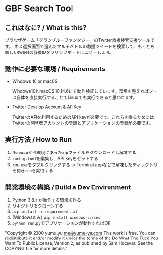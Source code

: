 # GBF Search Tool

## これはなに? / What is this?
ブラウザゲーム「グランブルーファンタジー」のTwitter救援検索支援ツールです。
ボス選択画面で選んだマルチバトルの救援ツイートを検索して、もっとも新しいtweetの救援IDをクリップボードにコピーします。

## 動作に必要な環境 / Requirements
* Windows 10 or macOS

    Windows10とmacOS 10.14.6にて動作検証しています。環境を整えればソース自体を直接実行することでLinuxでも実行できると思われます。
* Twitter Develop Account & APIKey

    TwitterのAPIを利用するためのAPI keyが必要です。これらを得るためにはTwitterの開発者アカウントの登録とアプリケーションの登録が必要です。

## 実行方法 / How to Run

1. Releaseから環境にあったzipファイルをダウンロードし解凍する
1. `config.toml`を編集し、API keyをセットする
1. `run.exe`をダブルクリックする or Terminal.appなどで解凍したディレクトリを開き`run`を実行する

## 開発環境の構築 / Build a Dev Environment

1. Python 3.8.x が動作する環境を作る
1. リポジトリをクローンする
1. `pip install -r requirement.txt`
1. (Windowsのみ) `pip install windows-curses`
1. `python run.py`でアプリケーションが動作すればOK

"Copyright © 2000 yume_yu me@yume-yu.com This work is free. You can redistribute it and/or modify it under the terms of the Do What The Fuck You Want To Public License, Version 2, as published by Sam Hocevar. See the COPYING file for more details."
